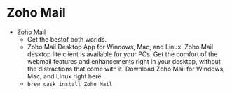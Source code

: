 # Zoho Mail
- [Zoho Mail](https://www.zoho.com/mail/desktop/)
  -  Get the bestof both worlds.
  - Zoho Mail Desktop App for Windows, Mac, and Linux. Zoho Mail desktop lite client is available for your PCs. Get the comfort of the webmail features and enhancements right in your desktop, without the distractions that come with it. Download Zoho Mail for Windows, Mac, and Linux right here.
  - `brew cask install Zoho Mail`
